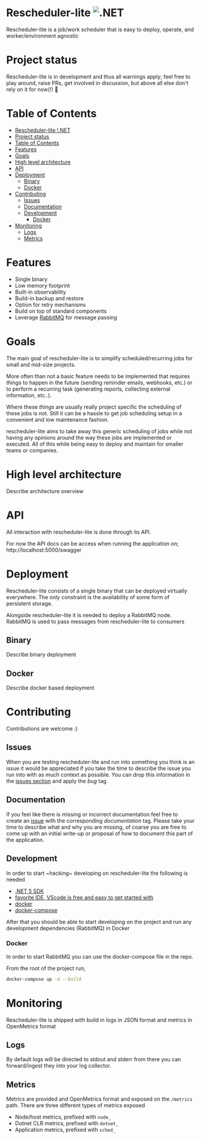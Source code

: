 # Rescheduler-lite ![.NET](https://github.com/mkromkamp/rescheduler-lite/workflows/.NET/badge.svg)

Rescheduler-lite is a job/work scheduler that is easy to deploy, operate, and worker/environment agnostic

# Project status

Rescheduler-lite is in development and thus all warnings apply; feel free to play around, raise PRs, get involved in discussion, but above all else don't rely on it for now(!) 🙂

# Table of Contents

- [Rescheduler-lite !.NET](#rescheduler-lite-)
- [Project status](#project-status)
- [Table of Contents](#table-of-contents)
- [Features](#features)
- [Goals](#goals)
- [High level architecture](#high-level-architecture)
- [API](#api)
- [Deployment](#deployment)
  - [Binary](#binary)
  - [Docker](#docker)
- [Contributing](#contributing)
  - [Issues](#issues)
  - [Documentation](#documentation)
  - [Development](#development)
    - [Docker](#docker-1)
- [Monitoring](#monitoring)
  - [Logs](#logs)
  - [Metrics](#metrics)

# Features

- Single binary
- Low memory footprint
- Built-in observability
- Build-in backup and restore
- Option for retry mechanisms
- Build on top of standard components
- Leverage [RabbitMQ](https://www.rabbitmq.com) for message passing

# Goals

The main goal of rescheduler-lite is to simplify scheduled/recurring jobs for small and mid-size projects. 

More often than not a basic feature needs to be implemented that requires *things* to happen in the future (sending reminder emails, webhooks, etc.) or to perform a recurring task (generating reports, collecting external information, etc..). 

Where these *things* are usually really project specific the scheduling of these jobs is not. Still it can be a hassle to get job scheduling setup in a convenient and low maintenance fashion.

rescheduler-lite aims to take away this generic scheduling of jobs while not having any opinions around the way these jobs are implemented or executed. All of this while being easy to deploy and maintain for smaller teams or companies.

# High level architecture

Describe architecture overview

# API

All interaction with rescheduler-lite is done through its API.

For now the API docs can be access when running the application on; http://localhost:5000/swagger

# Deployment

Rescheduler-lite consists of a single binary that can be deployed virtually everywhere. The only constraint is the availability of some form of persistent storage.

Alongside rescheduler-lite it is needed to deploy a RabbitMQ node. RabbitMQ is used to pass messages from rescheduler-lite to consumers

## Binary

Describe binary deployment

## Docker

Describe docker based deployment

# Contributing

Contributions are welcome :)

## Issues

When you are testing rescheduler-lite and run into something you think is an issue it would be appreciated if you take the time to describe the issue you run into with as much context as possible. You can drop this information in the [issues section](https://github.com/mkromkamp/rescheduler-lite/issues) and apply the *bug* tag.

## Documentation

If you feel like there is missing or incorrect documentation feel free to create an [issue](https://github.com/mkromkamp/rescheduler-lite/issues) with the corresponding *documentation* tag. Please take your time to describe what and why you are missing, of coarse you are free to come up with an initial write-up or proposal of how to document this part of the application.

## Development

In order to start ~hacking~ developing on rescheduler-lite the following is needed

- [.NET 5 SDK](https://dotnet.microsoft.com/download/dotnet/5.0)
- [favorite IDE, VScode is free and easy to get started with](https://code.visualstudio.com/)
- [docker](https://docs.docker.com/get-docker/)
- [docker-compose](https://docs.docker.com/compose/install/)

After that you should be able to start developing on the project and run any development dependencies (RabbitMQ) in Docker

### Docker

In order to start RabbitMQ you can use the docker-compose file in the repo.

From the root of the project run;
``` bash
docker-compose up -d --build
```

# Monitoring

Rescheduler-lite is shipped with build in logs in JSON format and metrics in OpenMetrics format

## Logs

By default logs will be directed to stdout and stderr from there you can forward/ingest they into your log collector.

## Metrics

Metrics are provided and OpenMetrics format and exposed on the `/metrics` path. There are three different types of metrics exposed

- Node/host metrics, prefixed with `node_`
- Dotnet CLR metrics, prefixed with `dotnet_`
- Application metrics, prefixed with `sched_`
 